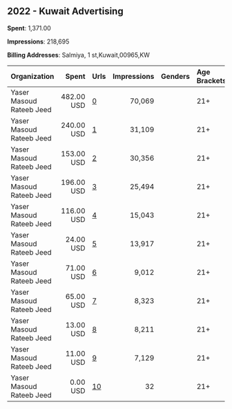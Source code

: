 ## 2022 - Kuwait Advertising 
**Spent**: 1,371.00

**Impressions**: 218,695

**Billing Addresses**: Salmiya, 1 st,Kuwait,00965,KW

|Organization|Spent|Urls|Impressions|Genders|Age Brackets|Country Codes|
|:---|---:|:---|---:|:---|:---|:---|
|Yaser Masoud Rateeb Jeed|482.00 USD|[0](https://www.snap.com/political-ads/asset/852a2b56b43c514d8e481580e1ee45b9b5d652d9898638f610107c42765343be?mediaType=mov)|70,069||21+|kuwait|
|Yaser Masoud Rateeb Jeed|240.00 USD|[1](https://www.snap.com/political-ads/asset/c33f8dd237682f13913a68e3199b56c0b3e450d1bbdcd886d4fa0286a5f1885b?mediaType=mp4)|31,109||21+|kuwait|
|Yaser Masoud Rateeb Jeed|153.00 USD|[2](https://www.snap.com/political-ads/asset/8593d6d7976f18a1acea600cdbd59083cd957a9d7699aff4e4f0a462caad1d58?mediaType=mp4)|30,356||21+|kuwait|
|Yaser Masoud Rateeb Jeed|196.00 USD|[3](https://www.snap.com/political-ads/asset/22cb6f664837849c5e4e7ff75021a17dd412270d6ca456b241b634ce1670d4a9?mediaType=mp4)|25,494||21+|kuwait|
|Yaser Masoud Rateeb Jeed|116.00 USD|[4](https://www.snap.com/political-ads/asset/c331fbd3f57cf2db98d9ed0daddf9d555aea40a3547659671496f817bd76ee19?mediaType=mp4)|15,043||21+|kuwait|
|Yaser Masoud Rateeb Jeed|24.00 USD|[5](https://www.snap.com/political-ads/asset/d5fac6c34b14e1b40762aa0a01d2f2d5db4a844aa3b098484313b61a6d1f2c45?mediaType=png)|13,917||21+|kuwait|
|Yaser Masoud Rateeb Jeed|71.00 USD|[6](https://www.snap.com/political-ads/asset/e500f83b3b79e3daa376e03d9bc21427fc1886e27e4c3412112bae0f9e30c04b?mediaType=mp4)|9,012||21+|kuwait|
|Yaser Masoud Rateeb Jeed|65.00 USD|[7](https://www.snap.com/political-ads/asset/b8c519d1a606fd40b6b46b28b0c2e1fbca53ec4a75ea7f6e294d02dc3a2e3b4c?mediaType=mp4)|8,323||21+|kuwait|
|Yaser Masoud Rateeb Jeed|13.00 USD|[8](https://www.snap.com/political-ads/asset/7c9653122174ea0ad24d2cbb1af9f14343df2c9f22709cc7b7b2b06e6b24e390?mediaType=jpeg)|8,211||21+|kuwait|
|Yaser Masoud Rateeb Jeed|11.00 USD|[9](https://www.snap.com/political-ads/asset/48e923d3d7f6dfea38e139190b0fac3cfa88699dc008fd02947999d63bb7a084?mediaType=jpeg)|7,129||21+|kuwait|
|Yaser Masoud Rateeb Jeed|0.00 USD|[10](https://www.snap.com/political-ads/asset/852a2b56b43c514d8e481580e1ee45b9b5d652d9898638f610107c42765343be?mediaType=mov)|32||21+|kuwait|
